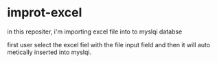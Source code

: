# improt-excel

in this repositer, i'm importing excel file into to myslqi databse

first user select the excel fiel with the file input field and then it will auto metically inserted into myslqi.
